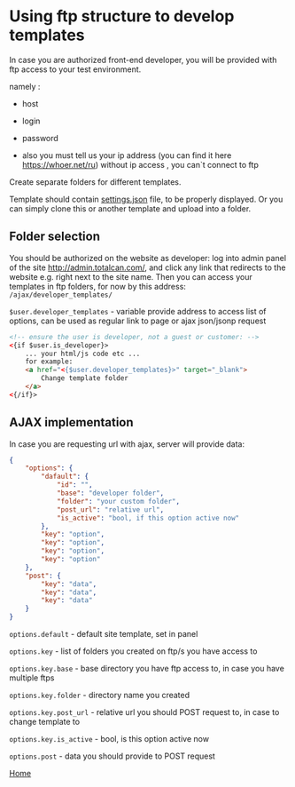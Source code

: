 
# Using ftp structure to develop templates

In case you are authorized front-end developer, you will be provided with ftp access to your test environment.

namely :
- host
- login
- password

- also you must tell us your ip address (you can find it here https://whoer.net/ru) without ip access , you can`t connect to ftp

Create separate folders for different templates.

Template should contain [settings.json](../settings/settings.md) file, to be properly displayed.
Or you can simply clone this or another template and upload into a folder.


## Folder selection

You should be authorized on the website as developer: log into admin panel of the site http://admin.totalcan.com/,
and click any link that redirects to the website e.g. right next to the site name.
Then you can access your templates in ftp folders, for now by this address: `/ajax/developer_templates/`

`$user.developer_templates` - variable provide address to access list of options, can be used as regular link to page or ajax json/jsonp request

```html
<!-- ensure the user is developer, not a guest or customer: -->
<{if $user.is_developer}>
    ... your html/js code etc ...
    for example:
    <a href="<{$user.developer_templates}>" target="_blank">
        Change template folder
    </a>
<{/if}>
```


## AJAX implementation

In case you are requesting url with ajax, server will provide data:

```json
{
    "options": {
        "dafault": {
            "id": "",
            "base": "developer folder",
            "folder": "your custom folder",
            "post_url": "relative url",
            "is_active": "bool, if this option active now"
        },
        "key": "option",
        "key": "option",
        "key": "option",
        "key": "option"
    },
    "post": {
        "key": "data",
        "key": "data",
        "key": "data"
    }
}
```


`options.default` - default site template, set in panel

`options.key` - list of folders you created on ftp/s you have access to

`options.key.base` - base directory you have ftp access to, in case you have multiple ftps

`options.key.folder` - directory name you created

`options.key.post_url` - relative url you should POST request to, in case to change template to

`options.key.is_active` - bool, is this option active now

`options.post` - data you should provide to POST request


[Home](../index.md)
